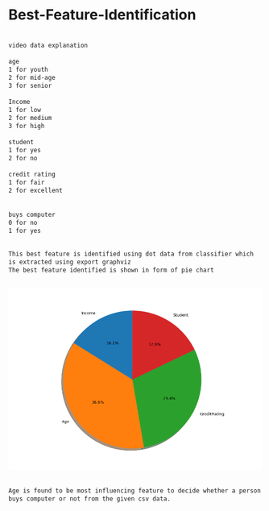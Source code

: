 # Best-Feature-Identification


```

video data explanation

age 
1 for youth
2 for mid-age
3 for senior

Income 
1 for low
2 for medium 
3 for high

student 
1 for yes
2 for no

credit rating 
1 for fair
2 for excellent


buys computer
0 for no
1 for yes

```


```

This best feature is identified using dot data from classifier which is extracted using export graphviz
The best feature identified is shown in form of pie chart


```

![picture](images/bestfeature.png) 


```

Age is found to be most influencing feature to decide whether a person buys computer or not from the given csv data.


```
